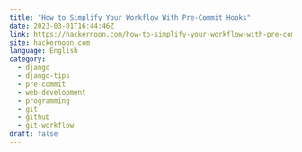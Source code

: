```yaml
---
title: "How to Simplify Your Workflow With Pre-Commit Hooks"
date: 2023-03-01T16:44:46Z
link: https://hackernoon.com/how-to-simplify-your-workflow-with-pre-commit-hooks?source=rss&utm_medium=RSS&utm_source=news.12bit.vn
site: hackernoon.com
language: English
category:
  - django
  - django-tips
  - pre-commit
  - web-development
  - programming
  - git
  - github
  - git-workflow
draft: false
---
```

